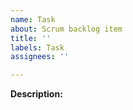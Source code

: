 ```yaml
---
name: Task
about: Scrum backlog item
title: ''
labels: Task
assignees: ''

---
```


**Description:**
